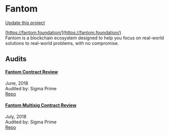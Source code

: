 
# Fantom

[Update this project](https://github.com/ConsenSys/blockchainSecurityDB/edit/master/projects/fantom.json)
  
[https://fantom.foundation/](https://fantom.foundation/)<br>
Fantom is a blockchain ecosystem designed to help you focus on real-world solutions to real-world problems, with no compromise.


## Audits



#### [Fantom Contract Review](https://github.com/sigp/public-audits/blob/master/fantom-token-sale/review.pdf)

June, 2018<br>
Audited by: Sigma Prime<br>
[Repo](https://github.com/Fantom-foundation/tokensale/commit/1a7313c7d5da489db2e72a1aa20b2cf38c8fe363)
      


#### [Fantom Multisig Contract Review](https://github.com/sigp/public-audits/blob/master/fantom-multisig-wallet/review.pdf)

July, 2018<br>
Audited by: Sigma Prime<br>
[Repo](https://github.com/Fantom-foundation/MultiSigWallet/commit/48c51ba1c4f27019ab5a57b35ba8c896658e791f)
      

  



